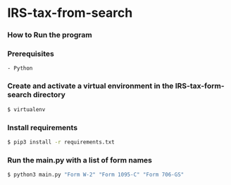 # IRS-tax-from-search

### How to Run the program 

### Prerequisites
    - Python

### Create and activate a virtual environment in the IRS-tax-form-search directory
```sh
$ virtualenv
```

### Install requirements
```sh
$ pip3 install -r requirements.txt
```

### Run the main.py with a list of form names 
```sh
$ python3 main.py "Form W-2" "Form 1095-C" "Form 706-GS"
```




